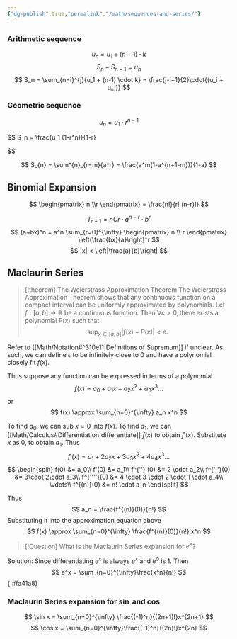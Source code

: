 ```yaml
---
{"dg-publish":true,"permalink":"/math/sequences-and-series/"}
---
```



### Arithmetic sequence
$$
u_n = u_1 + (n-1)\cdot k
$$
$$
S_n - S_{n-1} = u_n
$$
$$
S_n = \sum_{n=i}^{j}{u_1 + (n-1) \cdot k} = \frac{j-i+1}{2}\cdot{(u_i + u_j)}
$$


### Geometric sequence

$$
u_n = u_1 \cdot r^{n-1}
$$

$$
S_n = \frac{u_1 (1-r^n)}{1-r}

$$

$$
S_{n} = \sum^{n}_{r=m}{a^r} = \frac{a^m(1-a^{n+1-m})}{1-a}
$$


## Binomial Expansion

$$
\begin{pmatrix} n \\r \end{pmatrix} = \frac{n!}{r! (n-r)!}
$$

$$
T_{r+1} = nCr  \cdot a^{n-r} \cdot b^{r}
$$
$$
(a+bx)^n = a^n \sum_{r=0}^{\infty} 
\begin{pmatrix} n \\ r \end{pmatrix} 
\left(\frac{bx}{a}\right)^r
$$
$$
|x| < \left|\frac{a}{b}\right|
$$

## Maclaurin Series
> [!theorem] The Weierstrass Approximation Theorem
> The Weierstrass Approximation Theorem shows that any continuous function on a compact interval can be uniformly approximated by polynomials.
> $\text{Let } f : [a, b] \to \mathbb{R} \text{ be a continuous function. } \text{Then,} \forall \varepsilon > 0, \text{there exists a polynomial } P(x)$ 
> $\text{such that}$
> $$\sup_{x \in [a, b]} |f(x) - P(x)| < \varepsilon.$$

Refer to [[Math/Notation#^310e11\|Definitions of Supremum]] if unclear.
As such, we can define $\epsilon$ to be infinitely close to 0 and have a polynomial closely fit $f(x)$.

Thus suppose any function can be expressed in terms of a polynomial
$$
f(x) \approx a_0 + a_1x + a_2x^2 + a_3x^3 \dots  
$$
or
$$
f(x) \approx \sum_{n=0}^{\infty} a_n x^n
$$

To find $a_0$, we can sub $x=0$ into $f(x)$. 
To find $a_1$, we can [[Math/Calculus#Differentiation\|differentiate]] $f(x)$ to obtain $f'(x)$. Substitute $x$ as 0, to obtain $a_1$. Thus
$$
f'(x) = a_1 + 2 a_2x + 3a_3 x^2 + 4a_4x^3 \dots 
$$
$$
\begin{split}
f(0) &= a_0\\
f'(0) &= a_1\\
f^{''} (0) &= 2 \cdot a_2\\
f^{'''}(0) &= 3\cdot 2\cdot a_3\\
f^{''''}(0) &= 4 \cdot 3 \cdot 2 \cdot 1 \cdot a_4\\
\vdots\\
f^{(n)}(0) &= n! \cdot a_n
\end{split}
$$

Thus
$$
a_n = \frac{f^{(n)}(0)}{n!}
$$
Substituting it into the approximation equation above
$$
f(x) \approx \sum_{n=0}^{\infty} \frac{f^{(n)}(0)}{n!} x^n
$$
>[!Question]
>What is the Maclaurin Series expansion for $e^x$?

Solution: Since differentiating $e^x$ is always $e^x$ and $e^0$ is $1$. Then
$$
e^x = \sum_{n=0}^{\infty}\frac{x^n}{n!}
$$
{ #fa41a8}


### Maclaurin Series expansion for $\sin$ and $\cos$

$$
\sin x = \sum_{n=0}^{\infty} \frac{(-1)^n}{(2n+1)!}x^{2n+1}
$$
$$
\cos x = \sum_{n=0}^{\infty}\frac{(-1)^n}{(2n)!}x^{2n}
$$



